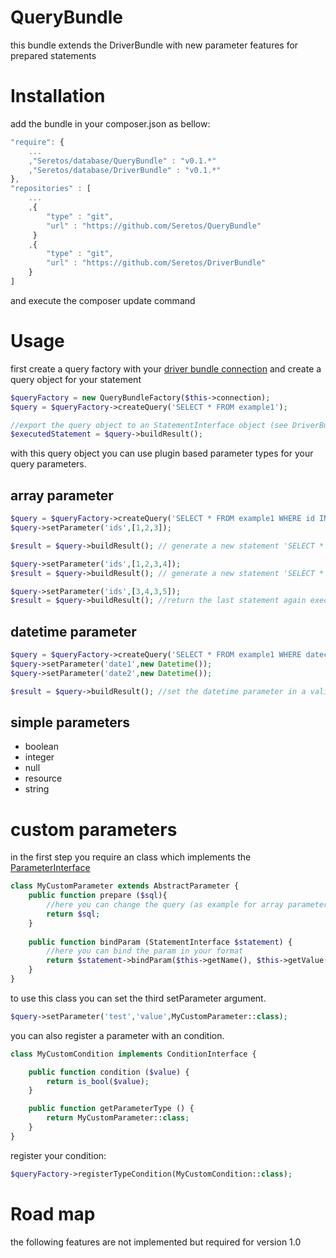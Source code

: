 QueryBundle
===========
this bundle extends the DriverBundle with new parameter features for prepared statements

Installation
============
add the bundle in your composer.json as bellow:
```js
"require": {
    ...
    ,"Seretos/database/QueryBundle" : "v0.1.*"
    ,"Seretos/database/DriverBundle" : "v0.1.*"
},
"repositories" : [
    ...
    ,{
        "type" : "git",
        "url" : "https://github.com/Seretos/QueryBundle"
     }
    ,{
        "type" : "git",
        "url" : "https://github.com/Seretos/DriverBundle"
    }
]
```
and execute the composer update command

Usage
=====
first create a query factory with your [driver bundle connection](https://github.com/Seretos/DriverBundle)
and create a query object for your statement
```php
$queryFactory = new QueryBundleFactory($this->connection);
$query = $queryFactory->createQuery('SELECT * FROM example1');

//export the query object to an StatementInterface object (see DriverBundle)
$executedStatement = $query->buildResult();
```

with this query object you can use plugin based parameter types for your query parameters.

array parameter
---------------
```php
$query = $queryFactory->createQuery('SELECT * FROM example1 WHERE id IN(:ids)')
$query->setParameter('ids',[1,2,3]);

$result = $query->buildResult(); // generate a new statement 'SELECT * FROM example1 WHERE id IN(:ids_0,:ids_1,:ids_2)' with setted parameters

$query->setParameter('ids',[1,2,3,4]);
$result = $query->buildResult(); // generate a new statement 'SELECT * FROM example1 WHERE id IN(:ids_0,:ids_1,:ids_2,:ids_3)' with setted parameters

$query->setParameter('ids',[3,4,3,5]);
$result = $query->buildResult(); //return the last statement again executed with the new parameters
```

datetime parameter
------------------
```php
$query = $queryFactory->createQuery('SELECT * FROM example1 WHERE datecolumn BETWEEN :date1 AND :date2');
$query->setParameter('date1',new Datetime());
$query->setParameter('date2',new Datetime());

$result = $query->buildResult(); //set the datetime parameter in a valid mysql datetime format
```

simple parameters
-----------------

* boolean
* integer
* null
* resource
* string

custom parameters
=================
in the first step you require an class which implements the [ParameterInterface](interfaces/ParameterInterface.php)
```php
class MyCustomParameter extends AbstractParameter {
    public function prepare ($sql){
        //here you can change the query (as example for array parameters)
        return $sql;
    }
    
    public function bindParam (StatementInterface $statement) {
        //here you can bind the param in your format
        return $statement->bindParam($this->getName(), $this->getValue(), $this->getType());
    }
}
```
to use this class you can set the third setParameter argument.
```php
$query->setParameter('test','value',MyCustomParameter::class);
```

you can also register a parameter with an condition.
```php
class MyCustomCondition implements ConditionInterface {

    public function condition ($value) {
        return is_bool($value);
    }

    public function getParameterType () {
        return MyCustomParameter::class;
    }
}
```
register your condition:
```php
$queryFactory->registerTypeCondition(MyCustomCondition::class);
```

Road map
========
the following features are not implemented but required for version 1.0
